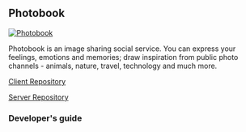 ## Photobook  
[![Photobook](https://developer.android.com/images/brand/en_app_rgb_wo_45.png)](https://play.google.com/store/apps/details?id=com.freecoders.photobook)

Photobook is an image sharing social service. You can express your feelings, emotions and memories; draw inspiration from public photo channels - animals, nature, travel, technology and much more.

[Client Repository](https://github.com/aboev/photobook-client)

[Server Repository](https://github.com/aboev/photobook-server)

### Developer's guide
